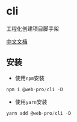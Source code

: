 # cli

工程化创建项目脚手架

[中文文档](https://webxiaoma.github.io/project-cli/docs/blogs/cli/introduce.html)

## 安装

- 使用`npm`安装

```js
npm i @web-pro/cli -D
```

- 使用`yarn`安装

```js
yarn add @web-pro/cli -D
```